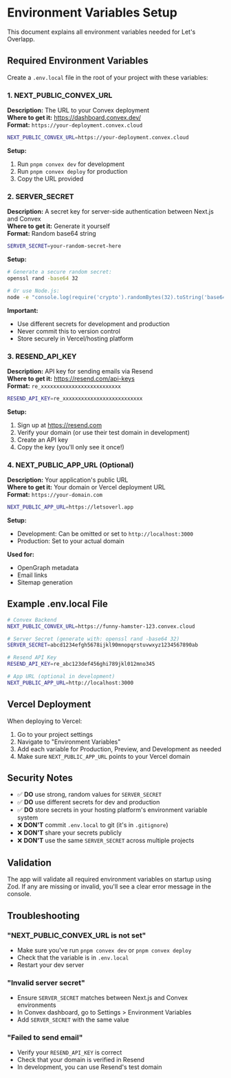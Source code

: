 # Environment Variables Setup

This document explains all environment variables needed for Let's Overlapp.

## Required Environment Variables

Create a `.env.local` file in the root of your project with these variables:

### 1. NEXT_PUBLIC_CONVEX_URL

**Description:** The URL to your Convex deployment  
**Where to get it:** https://dashboard.convex.dev/  
**Format:** `https://your-deployment.convex.cloud`

```bash
NEXT_PUBLIC_CONVEX_URL=https://your-deployment.convex.cloud
```

**Setup:**

1. Run `pnpm convex dev` for development
2. Run `pnpm convex deploy` for production
3. Copy the URL provided

### 2. SERVER_SECRET

**Description:** A secret key for server-side authentication between Next.js and Convex  
**Where to get it:** Generate it yourself  
**Format:** Random base64 string

```bash
SERVER_SECRET=your-random-secret-here
```

**Setup:**

```bash
# Generate a secure random secret:
openssl rand -base64 32

# Or use Node.js:
node -e "console.log(require('crypto').randomBytes(32).toString('base64'))"
```

**Important:**

- Use different secrets for development and production
- Never commit this to version control
- Store securely in Vercel/hosting platform

### 3. RESEND_API_KEY

**Description:** API key for sending emails via Resend  
**Where to get it:** https://resend.com/api-keys  
**Format:** `re_xxxxxxxxxxxxxxxxxxxxxxxxxx`

```bash
RESEND_API_KEY=re_xxxxxxxxxxxxxxxxxxxxxxxxxx
```

**Setup:**

1. Sign up at https://resend.com
2. Verify your domain (or use their test domain in development)
3. Create an API key
4. Copy the key (you'll only see it once!)

### 4. NEXT_PUBLIC_APP_URL (Optional)

**Description:** Your application's public URL  
**Where to get it:** Your domain or Vercel deployment URL  
**Format:** `https://your-domain.com`

```bash
NEXT_PUBLIC_APP_URL=https://letsoverl.app
```

**Setup:**

- Development: Can be omitted or set to `http://localhost:3000`
- Production: Set to your actual domain

**Used for:**

- OpenGraph metadata
- Email links
- Sitemap generation

## Example .env.local File

```bash
# Convex Backend
NEXT_PUBLIC_CONVEX_URL=https://funny-hamster-123.convex.cloud

# Server Secret (generate with: openssl rand -base64 32)
SERVER_SECRET=abcd1234efgh5678ijkl90mnopqrstuvwxyz1234567890ab

# Resend API Key
RESEND_API_KEY=re_abc123def456ghi789jkl012mno345

# App URL (optional in development)
NEXT_PUBLIC_APP_URL=http://localhost:3000
```

## Vercel Deployment

When deploying to Vercel:

1. Go to your project settings
2. Navigate to "Environment Variables"
3. Add each variable for Production, Preview, and Development as needed
4. Make sure `NEXT_PUBLIC_APP_URL` points to your Vercel domain

## Security Notes

- ✅ **DO** use strong, random values for `SERVER_SECRET`
- ✅ **DO** use different secrets for dev and production
- ✅ **DO** store secrets in your hosting platform's environment variable system
- ❌ **DON'T** commit `.env.local` to git (it's in `.gitignore`)
- ❌ **DON'T** share your secrets publicly
- ❌ **DON'T** use the same `SERVER_SECRET` across multiple projects

## Validation

The app will validate all required environment variables on startup using Zod. If any are missing or invalid, you'll see a clear error message in the console.

## Troubleshooting

### "NEXT_PUBLIC_CONVEX_URL is not set"

- Make sure you've run `pnpm convex dev` or `pnpm convex deploy`
- Check that the variable is in `.env.local`
- Restart your dev server

### "Invalid server secret"

- Ensure `SERVER_SECRET` matches between Next.js and Convex environments
- In Convex dashboard, go to Settings > Environment Variables
- Add `SERVER_SECRET` with the same value

### "Failed to send email"

- Verify your `RESEND_API_KEY` is correct
- Check that your domain is verified in Resend
- In development, you can use Resend's test domain
